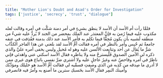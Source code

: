 ```yaml
---
title: "Mother Lion's Doubt and Asad's Order for Investigation"
tags: ['justice', 'secrecy', 'trust', "dialogue"]
---
```


 فلمَّا رأت أم الأسد أن الأسد لا ينطق بشيءٍ في أمر دمنة شكَّت في أمره وقالت لعله مكذوب عليه فيما رُميَ به فإنَّ المعتذر عند الملك بمحضر من الجند  لا يُردُّ عليه شيءٌ من منطقه  لَشبيه بأن يكون مُحِقًّا فيما تكلم به
فأمر الأسد عند ذلك بدمنة فقُذِفت في عنقه جامعةٌ ثم حُبِس وأمر بالنظر في أمره فقالت أمُّ الأسد لقد بلغني عن هذا الفاجر الكذَّاب شرُّ ما يُقال عن أحد وتتابعت الألسن عليه وهو له مُحيل وليس يخفى أمره عليَّ والذي ذكره لي الأمين الصدوق فَلْيسترحْ منه ولا يناظره
فقال الأسد اسكتي عني واهدئي فإني ناظرٌ في أمره وفاحصٌ عنه وغيرُ عاجلٍ عليه ولا أشتري ضرَّ نفسي باتباع هوى غيري ممن لا أدري ما صِدقه من كَذِبه مَنِ الذي وصفتِ فسمِّيه لي
فقالت أمُّ الأسد هو خليلك ومؤدِّبُك وأمينك النمِر
فقال الأسد بحَسبكِ سترين ما أصنع به وآمرُ فيه فانصرفي

